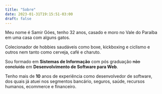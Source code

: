 ```yaml
---
title: "Sobre"
date: 2023-01-31T19:15:51-03:00
draft: false
---
```


Meu nome é Samir Góes, tenho 32 anos, casado e moro no Vale do Paraíba em uma casa com alguns gatos.  

Colecionador de hobbies saudáveis como boxe, kickboxing e ciclismo e outros nem tanto como cerveja, café e charuto.

Sou formado em **Sistemas de Informação** com pós graduação ~~não concluída~~ em **Desenvolvimento de Software para Web**.

Tenho mais de **10** anos de experiência como desenvolvedor de software, dos quais já atuei nos segmentos bancário, seguros, saúde, recursos humanos, ecommerce e financeiro.
